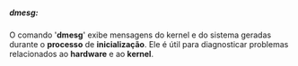 
##### **dmesg**: 
O comando '**dmesg**' exibe mensagens do kernel e do sistema geradas durante o **processo** de **inicialização**. Ele é útil para diagnosticar problemas relacionados ao **hardware** e ao **kernel**.


